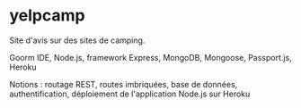 # yelpcamp

Site d'avis sur des sites de camping.

Goorm IDE, Node.js, framework Express, MongoDB, Mongoose, Passport.js, Heroku
	
Notions : routage REST, routes imbriquées, base de données, authentification, déploiement de l'application Node.js sur Heroku
